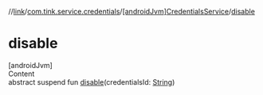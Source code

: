 //[link](../../index.md)/[com.tink.service.credentials](../index.md)/[[androidJvm]CredentialsService](index.md)/[disable](disable.md)



# disable  
[androidJvm]  
Content  
abstract suspend fun [disable](disable.md)(credentialsId: [String](https://kotlinlang.org/api/latest/jvm/stdlib/kotlin/-string/index.html))  



